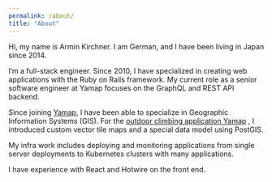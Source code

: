 ```yaml
---
permalink: /about/
title: "About"
---
```


Hi, my name is Armin Kirchner. I am German, and I have been living in Japan
since 2014.

I’m a full-stack engineer. Since 2010, I have specialized in creating web 
applications with the Ruby on Rails framework. My current role as a senior 
software engineer at Yamap focuses on the GraphQL and REST API backend.

Since joining [Yamap](https://yamap.com), I have been able to specialize in 
Geographic Information Systems (GIS). For the
[outdoor climbing application Yamap](https://apps.apple.com/jp/app/yamap-%E3%83%A4%E3%83%9E%E3%83%83%E3%83%97-%E7%99%BB%E5%B1%B1%E5%9C%B0%E5%9B%B3%E3%82%A2%E3%83%97%E3%83%AA-%E5%B1%B1%E6%AD%A9%E3%81%97%E3%82%88%E3%81%86/id558780450)
, I introduced custom vector tile maps and a special data model using PostGIS.

My infra work includes deploying and monitoring applications from single server 
deployments to Kubernetes clusters with many applications.

I have experience with React and Hotwire on the front end.

